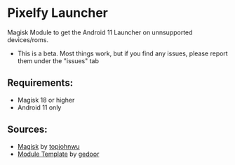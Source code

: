 # Pixelfy Launcher
 

Magisk Module to get the Android 11 Launcher on unnsupported devices/roms. 

* This is a beta. Most things work, but if you find any issues, please report them under the "issues" tab

## Requirements:

* Magisk 18 or higher
* Android 11 only

## Sources:

   * [Magisk](https://github.com/topjohnwu/Magisk) by [topjohnwu](https://github.com/topjohnwu)
   * [Module Template](https://github.com/gedoor/magisk-module-template) by [gedoor](https://github.com/gedoor)
